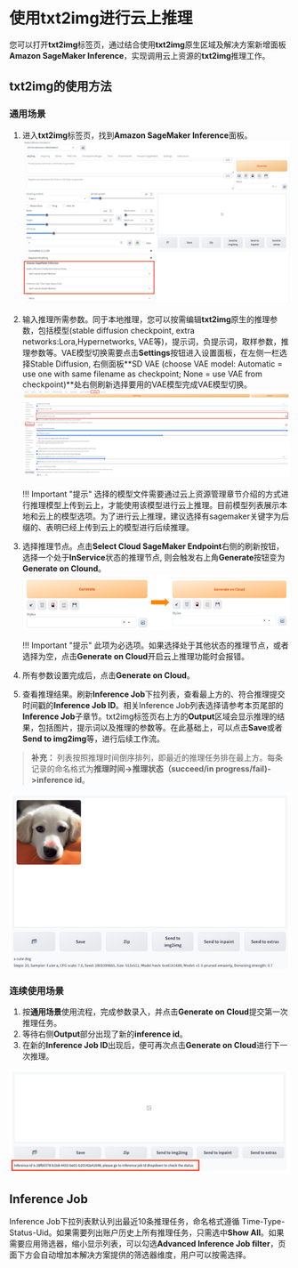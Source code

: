 # 使用txt2img进行云上推理

您可以打开**txt2img**标签页，通过结合使用**txt2img**原生区域及解决方案新增面板**Amazon SageMaker Inference**，实现调用云上资源的**txt2img**推理工作。 


## txt2img的使用方法
### 通用场景

1. 进入**txt2img**标签页，找到**Amazon SageMaker Inference**面板。
![Sagemaker Inference面板](../images/txt2img-inference.png)
2. 输入推理所需参数。同于本地推理，您可以按需编辑**txt2img**原生的推理参数，包括模型(stable diffusion checkpoint, extra networks:Lora,Hypernetworks, VAE等)，提示词，负提示词，取样参数，推理参数等。VAE模型切换需要点击**Settings**按钮进入设置面板，在左侧一栏选择Stable Diffusion, 右侧面板**SD VAE (choose VAE model: Automatic = use one with same filename as checkpoint; None = use VAE from checkpoint)**处右侧刷新选择要用的VAE模型完成VAE模型切换。
![Settings 面板](../images/setting-vae.png)

    !!! Important "提示" 
        选择的模型文件需要通过云上资源管理章节介绍的方式进行推理模型上传到云上，才能使用该模型进行云上推理。目前模型列表展示本地和云上的模型选项。为了进行云上推理，建议选择有sagemaker关键字为后缀的、表明已经上传到云上的模型进行后续推理。

3. 选择推理节点。点击**Select Cloud SageMaker Endpoint**右侧的刷新按钮，选择一个处于**InService**状态的推理节点, 则会触发右上角**Generate**按钮变为**Generate on Clound**。
![Generate button面板](../images/txt2img-generate-button.png)

    !!! Important "提示" 
        此项为必选项。如果选择处于其他状态的推理节点，或者选择为空，点击**Generate on Cloud**开启云上推理功能时会报错。

4. 所有参数设置完成后，点击**Generate on Cloud**。
5. 查看推理结果。刷新**Inference Job**下拉列表，查看最上方的、符合推理提交时间戳的**Inference Job ID**。相关Inference Job列表选择请参考本页尾部的**Inference Job**子章节。txt2img标签页右上方的**Output**区域会显示推理的结果，包括图片，提示词以及推理的参数等。在此基础上，可以点击**Save**或者**Send to img2img**等，进行后续工作流。
> **补充：** 列表按照推理时间倒序排列，即最近的推理任务排在最上方。每条记录的命名格式为**推理时间->推理状态（succeed/in progress/fail)->inference id**。

![generate results](../images/generate-results.png)

### 连续使用场景

1. 按**通用场景**使用流程，完成参数录入，并点击**Generate on Cloud**提交第一次推理任务。
2. 等待右侧**Output**部分出现了新的**inference id**。
3. 在新的**Inference Job ID**出现后，便可再次点击**Generate on Cloud**进行下一次推理。

![generate results](../images/continue-inference.png)



## Inference Job
Inference Job下拉列表默认列出最近10条推理任务，命名格式遵循 Time-Type-Status-Uid。如果需要列出账户历史上所有推理任务，只需选中**Show All**。如果需要应用筛选器，缩小显示列表，可以勾选**Advanced Inference Job filter**，页面下方会自动增加本解决方案提供的筛选器维度，用户可以按需选择。
